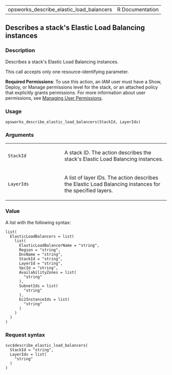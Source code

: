 <table style="width: 100%;">
<tbody>
<tr class="odd">
<td>opsworks_describe_elastic_load_balancers</td>
<td style="text-align: right;">R Documentation</td>
</tr>
</tbody>
</table>

## Describes a stack's Elastic Load Balancing instances

### Description

Describes a stack's Elastic Load Balancing instances.

This call accepts only one resource-identifying parameter.

**Required Permissions**: To use this action, an IAM user must have a
Show, Deploy, or Manage permissions level for the stack, or an attached
policy that explicitly grants permissions. For more information about
user permissions, see [Managing User
Permissions](https://docs.aws.amazon.com/opsworks/latest/userguide/opsworks-security-users.html).

### Usage

    opsworks_describe_elastic_load_balancers(StackId, LayerIds)

### Arguments

<table>
<colgroup>
<col style="width: 35%" />
<col style="width: 65%" />
</colgroup>
<tbody>
<tr class="odd">
<td><code
id="opsworks_describe_elastic_load_balancers_:_StackId">StackId</code></td>
<td><p>A stack ID. The action describes the stack's Elastic Load
Balancing instances.</p></td>
</tr>
<tr class="even">
<td><code
id="opsworks_describe_elastic_load_balancers_:_LayerIds">LayerIds</code></td>
<td><p>A list of layer IDs. The action describes the Elastic Load
Balancing instances for the specified layers.</p></td>
</tr>
</tbody>
</table>

### Value

A list with the following syntax:

    list(
      ElasticLoadBalancers = list(
        list(
          ElasticLoadBalancerName = "string",
          Region = "string",
          DnsName = "string",
          StackId = "string",
          LayerId = "string",
          VpcId = "string",
          AvailabilityZones = list(
            "string"
          ),
          SubnetIds = list(
            "string"
          ),
          Ec2InstanceIds = list(
            "string"
          )
        )
      )
    )

### Request syntax

    svc$describe_elastic_load_balancers(
      StackId = "string",
      LayerIds = list(
        "string"
      )
    )
